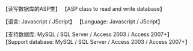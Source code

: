 【读写数据库的ASP类】
【ASP class to read and write database】

【语言: Javascript / JScript】
【Language: Javascript / JScript】

【支持数据库: MySQL / SQL Server / Access 2003 / Access 2007+】
【Support database: MySQL / SQL Server / Access 2003 / Access 2007+】